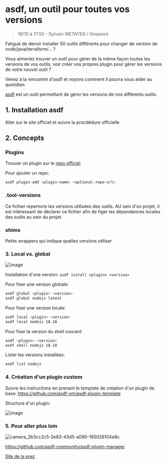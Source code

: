 # asdf, un outil pour toutes vos versions 
> 19/10 à 17:50 - Sylvain METAYER / Onepoint

Fatigué de devoir installer 50 outils différents pour changer de version de node/java/terraform/... ?

Vous aimeriez trouver un outil pour gérer de la même façon toutes les versions de vos outils, voir créer vos propres plugin pour gérer les versions de votre nouvel outil ?

Venez à la rencontre d'asdf et voyons comment il pourra vous aider au quotidien

[asdf](https://asdf-vm.com/guide/getting-started.html) est un outil permettant de gérer les versions de nos différents outils.

## 1. Installation asdf
Aller sur le site officiel et suivre la procdédure officielle

## 2. Concepts
### Plugins
Trouver un plugin sur le [repo officiel](https://github.com/asdf-vm/asdf-plugins)

Pour ajouter un repo:
```bash
asdf plugin-add <plugin-name> <optional-repo-url>
```

### .tool-versions
Ce fichier repertorie les versions utilisées des outils. AU sein d'un projet, il est intéressant de déclarer ce fichier afin de figer les dépendances locales des outils au sein du projet.

### shims
Petits wrappers qui indique quelles versions utiliser

### 3. Local vs. global
![image](https://github.com/ngriere/devfestnantes2023/assets/9659029/bf4ba2d6-38f9-4689-9fac-870face5fe43)

Installation d'une version: `asdf install <plugin> <version>`

Pour fixer une version globale:
```bash
asdf global <plugin> <version>
asdf global nodejs latest
```

Pour fixer une version locale:
```bash
asdf local <plugin> <version>
asdf local nodejs 18.18
```

Pour fixer la version du shell courant:
```bash
asdf <plugin> <version>
asdf shell nodejs 18.18
```

Lister les versions installées:
```bash
asdf list nodejs
```

### 4. Création d'un plugin custom
Suivre les instructions en prenant le template de création d'un plugin de base: https://github.com/asdf-vm/asdf-plugin-template

Structure d'un plugin:

![image](https://github.com/ngriere/devfestnantes2023/assets/9659029/51d5eb0e-2456-4d45-9caf-4f94461e024b)


### 5. Pour aller plus loin
![camera_2b3cc2c5-2e83-43d5-a090-185026104e8c](/camera_2b3cc2c5-2e83-43d5-a090-185026104e8c.jpg)

https://github.com/asdf-community/asdf-plugin-manager

[Site de la prez](https://r.sylvain.dev/devfest-nantes2023)

